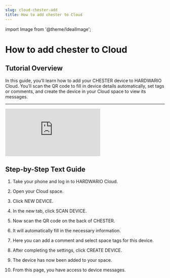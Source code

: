 ```yaml
---
slug: cloud-chester-add
title: How to add chester to Cloud
---
```


import Image from '@theme/IdealImage';

# How to add chester to Cloud

## Tutorial Overview

In this guide, you’ll learn how to add your CHESTER device to HARDWARIO Cloud. You’ll scan the QR code to fill in device details automatically, set tags or comments, and create the device in your Cloud space to view its messages.

---

<div style={{ position: "relative", paddingBottom: "56.25%", height: 0 }}>
  <iframe
    src="https://www.youtube.com/embed/w0M63Kh03Lc?rel=0"
    title="HOW TO ADD CHESTER TO CLOUD"
    frameBorder="0"
    allow="accelerometer; autoplay; clipboard-write; encrypted-media; gyroscope; picture-in-picture; web-share"
    allowFullScreen
    style={{
      position: "absolute",
      top: 0,
      left: 0,
      width: "100%",
      height: "100%"
    }}
  ></iframe>
</div>


## Step-by-Step Text Guide

1. Take your phone and log in to HARDWARIO Cloud.

2. Open your Cloud space.

3. Click NEW DEVICE.

4. In the new tab, click SCAN DEVICE.

5. Now scan the QR code on the back of CHESTER.

6. It will automatically fill in the necessary information.

7. Here you can add a comment and select space tags for this device.

8. After completing the settings, click CREATE DEVICE.

9. The device has now been added to your space.

10. From this page, you have access to device messages.